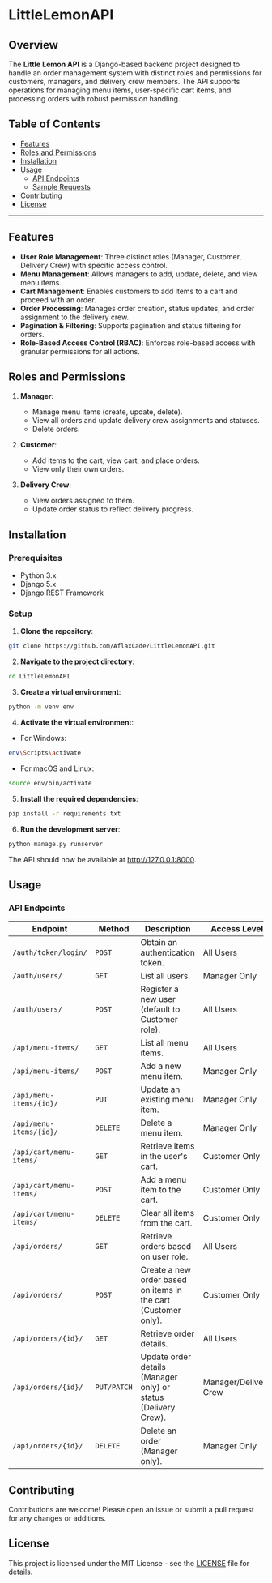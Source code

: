 # LittleLemonAPI

## Overview

The **Little Lemon API** is a Django-based backend project designed to handle an order management system with distinct roles and permissions for customers, managers, and delivery crew members. The API supports operations for managing menu items, user-specific cart items, and processing orders with robust permission handling.

## Table of Contents
- [Features](#features)
- [Roles and Permissions](#roles-and-permissions)
- [Installation](#installation)
- [Usage](#usage)
  - [API Endpoints](#api-endpoints)
  - [Sample Requests](#sample-requests)
- [Contributing](#contributing)
- [License](#license)

---

## Features

- **User Role Management**: Three distinct roles (Manager, Customer, Delivery Crew) with specific access control.
- **Menu Management**: Allows managers to add, update, delete, and view menu items.
- **Cart Management**: Enables customers to add items to a cart and proceed with an order.
- **Order Processing**: Manages order creation, status updates, and order assignment to the delivery crew.
- **Pagination & Filtering**: Supports pagination and status filtering for orders.
- **Role-Based Access Control (RBAC)**: Enforces role-based access with granular permissions for all actions.

## Roles and Permissions

1. **Manager**: 
   - Manage menu items (create, update, delete).
   - View all orders and update delivery crew assignments and statuses.
   - Delete orders.
  
2. **Customer**: 
   - Add items to the cart, view cart, and place orders.
   - View only their own orders.

3. **Delivery Crew**: 
   - View orders assigned to them.
   - Update order status to reflect delivery progress.
  
## Installation

### Prerequisites
- Python 3.x
- Django 5.x
- Django REST Framework

### Setup

1. **Clone the repository**:

```bash
git clone https://github.com/AflaxCade/LittleLemonAPI.git
```

2. **Navigate to the project directory**:
 
```bash
cd LittleLemonAPI
```

3. **Create a virtual environment**:

```bash
python -m venv env
```

4. **Activate the virtual environmen**t:

- For Windows:

```bash
env\Scripts\activate
```

- For macOS and Linux:

```bash
source env/bin/activate
```

5. **Install the required dependencies**:

```bash
pip install -r requirements.txt
```

6. **Run the development server**:

```bash
python manage.py runserver
```
The API should now be available at http://127.0.0.1:8000.

## Usage

### API Endpoints

| Endpoint                         | Method         | Description                                                     | Access Level            |
|----------------------------------|----------------|-----------------------------------------------------------------|-------------------------|
| `/auth/token/login/`            | `POST`         | Obtain an authentication token.                                 | All Users               |
| `/auth/users/`                  | `GET`          | List all users.                                                 | Manager Only            |
| `/auth/users/`                  | `POST`         | Register a new user (default to Customer role).                | All Users               |
| `/api/menu-items/`              | `GET`          | List all menu items.                                          | All Users             |
| `/api/menu-items/`              | `POST`         | Add a new menu item.                                          | Manager Only            |
| `/api/menu-items/{id}/`         | `PUT`          | Update an existing menu item.                                 | Manager Only            |
| `/api/menu-items/{id}/`         | `DELETE`       | Delete a menu item.                                          | Manager Only            |
| `/api/cart/menu-items/`         | `GET`          | Retrieve items in the user's cart.                           | Customer Only           |
| `/api/cart/menu-items/`         | `POST`         | Add a menu item to the cart.                                 | Customer Only           |
| `/api/cart/menu-items/`         | `DELETE`       | Clear all items from the cart.                               | Customer Only           |
| `/api/orders/`                  | `GET`          | Retrieve orders based on user role.                          | All Users               |
| `/api/orders/`                  | `POST`         | Create a new order based on items in the cart (Customer only).| Customer Only           |
| `/api/orders/{id}/`             | `GET`          | Retrieve order details.                                      | All Users               |
| `/api/orders/{id}/`             | `PUT/PATCH`    | Update order details (Manager only) or status (Delivery Crew).| Manager/Delivery Crew   |
| `/api/orders/{id}/`             | `DELETE`       | Delete an order (Manager only).                              | Manager Only            |



## Contributing

Contributions are welcome! Please open an issue or submit a pull request for any changes or additions.

## License

This project is licensed under the MIT License - see the [LICENSE](LICENSE) file for details.

